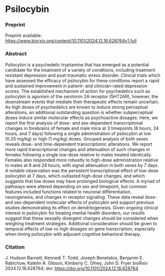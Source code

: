 # Psilocybin

### Preprint

Preprint available: https://www.biorxiv.org/content/10.1101/2024.12.16.628764v1.full

### Abstract
Psilocybin is a psychedelic tryptamine that has emerged as a potential candidate for the treatment of a variety of conditions, including treatment resistant depression and post-traumatic stress disorder. Clinical trials which have assessed the efficacy of psilocybin for these conditions report a rapid and sustained improvement in patient- and clinician-rated depression scores. The established mechanism of action for psychedelics such as psilocybin is agonism of the serotonin 2A receptor (5HT2AR), however, the downstream events that mediate their therapeutic effects remain uncertain. As high doses of psychedelics are known to induce strong perceptual alterations, an additional outstanding question is whether subperceptual doses induce similar molecular effects as psychoactive dosages. Here, we report the first analysis of dose- and sex-dependent transcriptional changes in forebrains of female and male mice at 3 timepoints (8 hours, 24 hours, and 7 days) following a single administration of psilocybin at low (0.25 mg/kg) or high (1 mg/kg) doses. Grouped analysis of both sexes reveals dose- and time-dependent transcriptomic alterations. We report more rapid transcriptional changes and attenuation of such changes in females following a single low-dose relative to males treated identically. Females also responded more robustly to high-dose administration relative to males at 8 and 24 hours, with signal attenuation in both sexes by 7 days. A notable observation was the persistent transcriptional effect of low-dose psilocybin at 7 days, which outlasted high-dose changes, and which suggests that low doses may have prolonged biological effects. A myriad of pathways were altered depending on sex and timepoint, but common features included functions related to neuronal differentiation, neurogenesis, and changes in receptor signaling. These data reveal dose- and sex-dependent molecular effects of psilocybin and support previous studies demonstrating its effect on dendritogenesis. Given ongoing clinical interest in psilocybin for treating mental health disorders, our results suggest that these sexually divergent changes should be considered when weighing treatment strategies. Additional consideration should be given to temporal effects of low vs high dosages on gene transcription, especially when timing psilocybin with adjuvant cognitive behavioral therapy.

### Citation
J. Hudson Barnett, Kennedi T. Todd, Joseph Benetatos, Benjamin E. Rabichow, Katelin A. Gibson, Kimberly C. Olney, John D. Fryer
bioRxiv 2024.12.16.628764; doi: https://doi.org/10.1101/2024.12.16.628764
